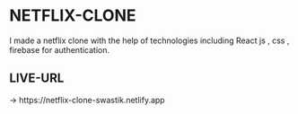 # NETFLIX-CLONE
I made a netflix clone with the help of technologies including React js , css , firebase for authentication.
<h2><b>LIVE-URL</b></h2> -> https://netflix-clone-swastik.netlify.app
